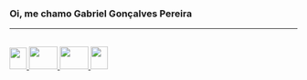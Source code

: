 ### Oi, me chamo Gabriel Gonçalves Pereira

<hr/>

 <div align="center">
  <a href="https://github.com/Gahh-gon">
   <a href='https://github-readme-stats.vercel.app/api?Gahh-gon=anuraghazra&show_icons=true&theme=transparent)'/>
</div>

  </div>
<div style="display: inline_block"><br>
  <img src="https://cdn.jsdelivr.net/gh/devicons/devicon/icons/javascript/javascript-original.svg" height="38" width="30"/>         
    <img src="https://cdn.jsdelivr.net/gh/devicons/devicon/icons/html5/html5-original-wordmark.svg"height="40" width="50" />
   <img src="https://cdn.jsdelivr.net/gh/devicons/devicon/icons/css3/css3-original-wordmark.svg" height="40" width="50"/>   
   <img src="https://cdn.jsdelivr.net/gh/devicons/devicon/icons/nodejs/nodejs-original.svg"height="40" width="30" />
          
</div>
  
  
<!-- 
**Gahh-gon/Gahh-gon** is a ✨ _special_ ✨ repository because its `README.md` (this file) appears on your GitHub profile.

Here are some ideas to get you started:

- 🔭 I’m currently working on ...
- 🌱 I’m currently learning ...
- 👯 I’m looking to collaborate on ...
- 🤔 I’m looking for help with ...
- 💬 Ask me about ...
- 📫 How to reach me: ...
- 😄 Pronouns: ...
- ⚡ Fun fact: ...
-> 
